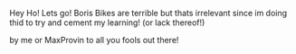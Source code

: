 Hey Ho! Lets go! Boris Bikes are terrible but thats irrelevant since im doing thid to try and cement my learning! (or lack thereof!)

by me
or MaxProvin to all you fools out there!